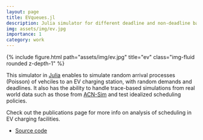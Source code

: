 ```yaml
---
layout: page
title: EVqueues.jl
description: Julia simulator for different deadline and non-deadline based EV charging policies
img: assets/img/ev.jpg
importance: 1
category: work
---
```


<div class="col-sm-8 mt-8 mt-md-0">
    {% include figure.html path="assets/img/ev.jpg" title="ev" class="img-fluid rounded z-depth-1" %}
</div>

This simulator in [Julia](https://julialang.org/) enables to simulate random arrival processes (Poisson) of vehciles to an EV charging station, with random demands and deadlines. It also has the ability to handle trace-based simulations from real world data such as those from [ACN-Sim](https://ev.caltech.edu/simulator) and test idealized scheduling policies.

Check out the publications page for more info on analysis of scheduling in EV charging facilities.

* [Source code](https://github.com/Grupo-MATE/EVQueues.jl)
